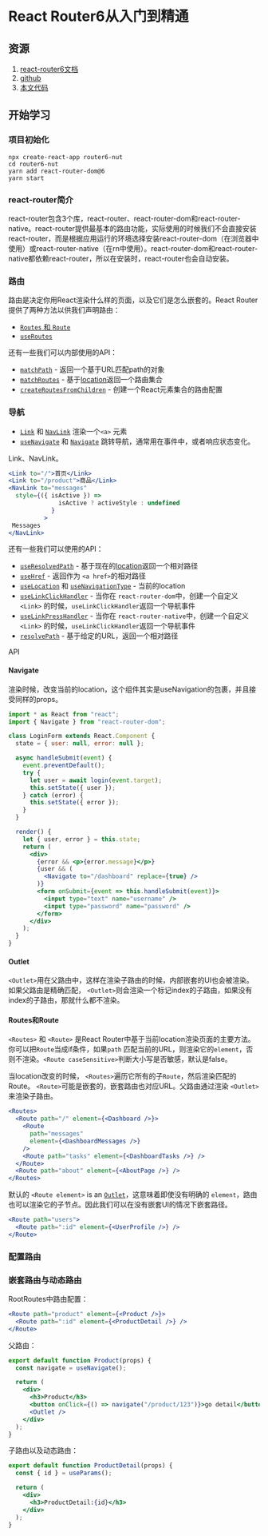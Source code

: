 # React Router6从入门到精通

## 资源

1. [react-router6文档](https://reactrouter.com/docs/en/v6)
2. [github](https://github.com/remix-run/react-router)
2. [本文代码](https://github.com/bubucuo/router6-tutorial)



## 开始学习

### 项目初始化

```
npx create-react-app router6-nut
cd router6-nut
yarn add react-router-dom@6
yarn start
```



### react-router简介

react-router包含3个库，react-router、react-router-dom和react-router-native。react-router提供最基本的路由功能，实际使用的时候我们不会直接安装react-router，而是根据应用运行的环境选择安装react-router-dom（在浏览器中使用）或react-router-native（在rn中使用）。react-router-dom和react-router-native都依赖react-router，所以在安装时，react-router也会自动安装。

### 路由

路由是决定你用React渲染什么样的页面，以及它们是怎么嵌套的。React Router提供了两种方法以供我们声明路由：

- [`Routes` 和 `Route`](https://reactrouter.com/docs/en/v6/api#routes-and-route)
- [`useRoutes`](https://reactrouter.com/docs/en/v6/api#useroutes) 

还有一些我们可以内部使用的API：

- [`matchPath`](https://reactrouter.com/docs/en/v6/api#matchpath) - 返回一个基于URL匹配path的对象
- [`matchRoutes`](https://reactrouter.com/docs/en/v6/api#matchroutes) - 基于[location](https://reactrouter.com/docs/en/v6/api#location)返回一个路由集合
- [`createRoutesFromChildren`](https://reactrouter.com/docs/en/v6/api#createroutesfromchildren) - 创建一个React元素集合的路由配置 



### 导航

- [`Link`](https://reactrouter.com/docs/en/v6/api#link) 和 [`NavLink`](https://reactrouter.com/docs/en/v6/api#navlink) 渲染一个`<a>` 元素
- [`useNavigate`](https://reactrouter.com/docs/en/v6/api#usenavigate) 和 [`Navigate`](https://reactrouter.com/docs/en/v6/api#navigate) 跳转导航，通常用在事件中，或者响应状态变化。

Link、NavLink。

```jsx
<Link to="/">首页</Link>
<Link to="/product">商品</Link>
<NavLink to="messages" 
  style={({ isActive }) =>
              isActive ? activeStyle : undefined
            }
          >
 Messages          
</NavLink>
```

还有一些我们可以使用的API：

- [`useResolvedPath`](https://reactrouter.com/docs/en/v6/api#useresolvedpath) - 基于现在的[location](https://reactrouter.com/docs/en/v6/api#location)返回一个相对路径
- [`useHref`](https://reactrouter.com/docs/en/v6/api#usehref) - 返回作为 `<a href>`的相对路径
- [`useLocation`](https://reactrouter.com/docs/en/v6/api#uselocation) 和 [`useNavigationType`](https://reactrouter.com/docs/en/v6/api#usenavigationtype) - 当前的location
- [`useLinkClickHandler`](https://reactrouter.com/docs/en/v6/api#uselinkclickhandler) - 当你在 `react-router-dom`中，创建一个自定义 `<Link>` 的时候，`useLinkClickHandler`返回一个导航事件
- [`useLinkPressHandler`](https://reactrouter.com/docs/en/v6/api#uselinkpresshandler) - 当你在 `react-router-native`中，创建一个自定义 `<Link>` 的时候，`useLinkClickHandler`返回一个导航事件
- [`resolvePath`](https://reactrouter.com/docs/en/v6/api#resolvepath) - 基于给定的URL，返回一个相对路径 

API

#### Navigate

渲染时候，改变当前的location，这个组件其实是useNavigation的包裹，并且接受同样的props。

```jsx
import * as React from "react";
import { Navigate } from "react-router-dom";

class LoginForm extends React.Component {
  state = { user: null, error: null };

  async handleSubmit(event) {
    event.preventDefault();
    try {
      let user = await login(event.target);
      this.setState({ user });
    } catch (error) {
      this.setState({ error });
    }
  }

  render() {
    let { user, error } = this.state;
    return (
      <div>
        {error && <p>{error.message}</p>}
        {user && (
          <Navigate to="/dashboard" replace={true} />
        )}
        <form onSubmit={event => this.handleSubmit(event)}>
          <input type="text" name="username" />
          <input type="password" name="password" />
        </form>
      </div>
    );
  }
}
```

#### Outlet

 `<Outlet>`用在父路由中，这样在渲染子路由的时候，内部嵌套的UI也会被渲染。如果父路由是精确匹配， `<Outlet>`则会渲染一个标记index的子路由，如果没有index的子路由，那就什么都不渲染。



#### Routes和Route

`<Routes>` 和 `<Route>` 是React Router中基于当前location渲染页面的主要方法。你可以把`Route`当成if条件，如果`path` 匹配当前的URL，则渲染它的`element`，否则不渲染。`<Route caseSensitive>`判断大小写是否敏感，默认是false。

当location改变的时候， `<Routes>`遍历它所有的子`Route`，然后渲染匹配的Route。 `<Route>`可能是嵌套的，嵌套路由也对应URL。父路由通过渲染 `<Outlet>`来渲染子路由。

```jsx
<Routes>
  <Route path="/" element={<Dashboard />}>
    <Route
      path="messages"
      element={<DashboardMessages />}
    />
    <Route path="tasks" element={<DashboardTasks />} />
  </Route>
  <Route path="about" element={<AboutPage />} />
</Routes>
```

默认的 `<Route element>` is an [`Outlet`](https://reactrouter.com/docs/en/v6/api#outlet)，这意味着即使没有明确的 `element`，路由也可以渲染它的子节点。因此我们可以在没有嵌套UI的情况下嵌套路径。

```jsx
<Route path="users">
  <Route path=":id" element={<UserProfile />} />
</Route>
```

### 配置路由



### 嵌套路由与动态路由

RootRoutes中路由配置：

```jsx
<Route path="product" element={<Product />}>
  <Route path=":id" element={<ProductDetail />} />
</Route>
```

父路由：

```jsx
export default function Product(props) {
  const navigate = useNavigate();

  return (
    <div>
      <h3>Product</h3>
      <button onClick={() => navigate("/product/123")}>go detail</button>
      <Outlet />
    </div>
  );
}
```

子路由以及动态路由：

```jsx
export default function ProductDetail(props) {
  const { id } = useParams();

  return (
    <div>
      <h3>ProductDetail:{id}</h3>
    </div>
  );
}
```



